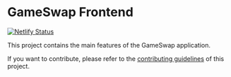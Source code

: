# GameSwap Frontend

[![Netlify Status](https://api.netlify.com/api/v1/badges/66319811-32db-485e-ae07-ae9431b16f46/deploy-status)](https://app.netlify.com/sites/naughty-goodall-df47f6/deploys)

This project contains the main features of the GameSwap application.

If you want to contribute, please refer to the [contributing guidelines](./CONTRIBUTING.md) of this project.
